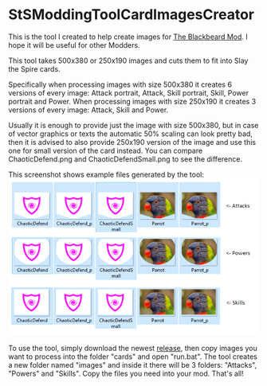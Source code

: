# StSModdingToolCardImagesCreator

This is the tool I created to help create images for [The Blackbeard Mod](https://github.com/JohnnyBazooka89/StSModTheBlackbeard). I hope it will be useful for other Modders.

This tool takes 500x380 or 250x190 images and cuts them to fit into Slay the Spire cards. 

Specifically when processing images with size 500x380 it creates 6 versions of every image: Attack portrait, Attack, Skill portrait, Skill, Power portrait and Power. When processing images with size 250x190 it creates 3 versions of every image: Attack, Skill and Power.

Usually it is enough to provide just the image with size 500x380, but in case of vector graphics or texts the automatic 50% scaling can look pretty bad, then it is advised to also provide 250x190 version of the image and use this one for small version of the card instead. You can compare ChaoticDefend.png and ChaoticDefendSmall.png to see the difference.

This screenshot shows example files generated by the tool:
![](CreatedImages.png)

To use the tool, simply download the newest [release](https://github.com/JohnnyBazooka89/StSModdingToolCardImagesCreator/releases), then copy images you want to process into the folder "cards" and open "run.bat". The tool creates a new folder named "images" and inside it there will be 3 folders: "Attacks", "Powers" and "Skills". Copy the files you need into your mod. That's all!  
